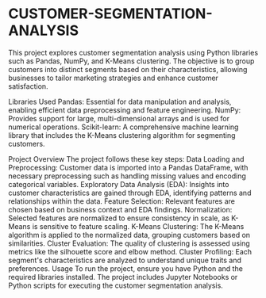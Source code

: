 # CUSTOMER-SEGMENTATION-ANALYSIS

 This project explores customer segmentation analysis using Python libraries such as Pandas, NumPy, and K-Means clustering. The objective is to group customers into distinct segments based on their characteristics, allowing businesses to tailor marketing strategies and enhance customer satisfaction.

 Libraries Used
Pandas: Essential for data manipulation and analysis, enabling efficient data preprocessing and feature engineering.
NumPy: Provides support for large, multi-dimensional arrays and is used for numerical operations.
Scikit-learn: A comprehensive machine learning library that includes the K-Means clustering algorithm for segmenting customers.

Project Overview
The project follows these key steps:
Data Loading and Preprocessing: Customer data is imported into a Pandas DataFrame, with necessary preprocessing such as handling missing values and encoding categorical variables.
Exploratory Data Analysis (EDA): Insights into customer characteristics are gained through EDA, identifying patterns and relationships within the data.
Feature Selection: Relevant features are chosen based on business context and EDA findings.
Normalization: Selected features are normalized to ensure consistency in scale, as K-Means is sensitive to feature scaling.
K-Means Clustering: The K-Means algorithm is applied to the normalized data, grouping customers based on similarities.
Cluster Evaluation: The quality of clustering is assessed using metrics like the silhouette score and elbow method.
Cluster Profiling: Each segment's characteristics are analyzed to understand unique traits and preferences.
Usage
To run the project, ensure you have Python and the required libraries installed. The project includes Jupyter Notebooks or Python scripts for executing the customer segmentation analysis.
